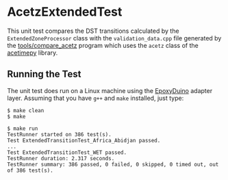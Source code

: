 # AcetzExtendedTest

This unit test compares the DST transitions calculated by the
`ExtendedZoneProcessor` class with the `validation_data.cpp` file generated by
the [tools/compare_acetz](../../tools/compare_acetz) program which uses the `acetz` class
of the [acetimepy](https://github.com/bxparks/acetimepy) library.

## Running the Test

The unit test does run on a Linux machine using the
[EpoxyDuino](https://github.com/bxparks/EpoxyDuino) adapter layer.
Assuming that you have `g++` and `make` installed, just type:

```
$ make clean
$ make

$ make run
TestRunner started on 386 test(s).
Test ExtendedTransitionTest_Africa_Abidjan passed.
...
Test ExtendedTransitionTest_WET passed.
TestRunner duration: 2.317 seconds.
TestRunner summary: 386 passed, 0 failed, 0 skipped, 0 timed out, out of 386 test(s).
```
